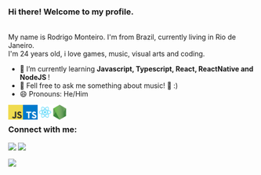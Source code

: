 ### Hi there! Welcome to my profile.


</br>
My name is Rodrigo Monteiro. I'm from Brazil, currently living in Rio de Janeiro. <br />
I'm 24 years old, i love games, music, visual arts and coding. <br />

- 🌱 I’m currently learning <strong> Javascript, Typescript, React, ReactNative and NodeJS </strong>!
- 💬 Fell free to ask me something about music! 🎵 :)
- 😄 Pronouns: He/Him


<img align="left" alt="Javascript" width="30px" src="https://raw.githubusercontent.com/github/explore/80688e429a7d4ef2fca1e82350fe8e3517d3494d/topics/javascript/javascript.png" />
<img align="left" alt="Typescript" width="30px" src="https://raw.githubusercontent.com/github/explore/80688e429a7d4ef2fca1e82350fe8e3517d3494d/topics/typescript/typescript.png" />
<img align="left" alt="React and React native" width="30px" src="https://raw.githubusercontent.com/github/explore/80688e429a7d4ef2fca1e82350fe8e3517d3494d/topics/react/react.png" />
<img align="left" alt="NodeJS" width="30px" src="https://raw.githubusercontent.com/github/explore/80688e429a7d4ef2fca1e82350fe8e3517d3494d/topics/nodejs/nodejs.png" />



<br />

### Connect with me:
 
<a href="https://t.me/RodrigoMonteiroSilva"><img src="https://img.shields.io/badge/telegram-D14836?color=2CA5E0&style=for-the-badge&logo=telegram&logoColor=white"></img></a>
<a href="mailto:rodrigo-monteiro-silva@outlook.com"><img src="https://img.shields.io/badge/email-D14836?&style=for-the-badge&logo=email&logoColor=white"></img></a>



![](https://komarev.com/ghpvc/?username=rodrigo-monteiro-silva&color=yellow)

